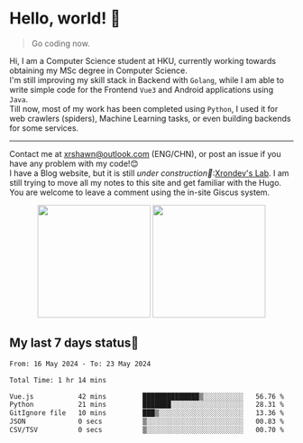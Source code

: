 # Hello, world! 🥰
> Go coding now.
  
Hi, I am a Computer Science student at HKU, currently working towards obtaining my MSc degree in Computer Science.  
I'm still improving my skill stack in Backend with `Golang`, while I am able to write simple code for the Frontend `Vue3` and Android applications using `Java`.  
Till now, most of my work has been completed using `Python`, I used it for web crawlers (spiders), Machine Learning tasks, or even building backends for some services.

-------
Contact me at xrshawn@outlook.com (ENG/CHN), or post an issue if you have any problem with my code!😊  
I have a Blog website, but it is still *under construction🚧*:[Xrondev's Lab](http://lab.xrondev.top/). I am still trying to move all my notes to this site and get familiar with the Hugo. You are welcome to leave a comment using the in-site Giscus system.  


<div align="center">
<div><img src="https://github-readme-stats.vercel.app/api?username=Xrondev&count_private=true" height="200px"/> <img src="https://github-readme-stats.vercel.app/api/top-langs/?username=Xrondev" height="200px"/></div>
</div>
<div align="center"></div>  

## My last 7 days status🧐

<!--START_SECTION:waka-->

```txt
From: 16 May 2024 - To: 23 May 2024

Total Time: 1 hr 14 mins

Vue.js           42 mins         ██████████████▒░░░░░░░░░░   56.76 %
Python           21 mins         ███████░░░░░░░░░░░░░░░░░░   28.31 %
GitIgnore file   10 mins         ███▒░░░░░░░░░░░░░░░░░░░░░   13.36 %
JSON             0 secs          ▒░░░░░░░░░░░░░░░░░░░░░░░░   00.83 %
CSV/TSV          0 secs          ▒░░░░░░░░░░░░░░░░░░░░░░░░   00.70 %
```

<!--END_SECTION:waka-->
